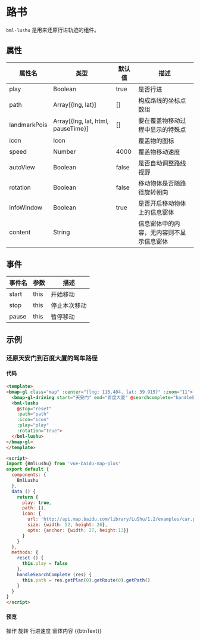 # 路书

`bml-lushu` 是用来还原行进轨迹的组件。

## 属性

|属性名|类型|默认值|描述|
|------|-----|------|----|
|play|Boolean|true|是否行进|
|path|Array[{lng, lat}]|[]|构成路线的坐标点数组|
|landmarkPois|Array[{lng, lat, html, pauseTime}]|[]|要在覆盖物移动过程中显示的特殊点|
|icon|Icon||覆盖物的图标|
|speed|Number|4000|覆盖物移动速度|
|autoView|Boolean|false|是否自动调整路线视野|
|rotation|Boolean|false|移动物体是否随路径旋转朝向|
|infoWindow|Boolean|true|是否开启移动物体上的信息窗体|
|content|String||信息窗体中的内容，无内容则不显示信息窗体|

## 事件

|事件名|参数|描述|
|------|----|----|
|start|this|开始移动|
|stop|this|停止本次移动|
|pause|this|暂停移动|

## 示例

### 还原天安门到百度大厦的驾车路径

#### 代码

```html
<template>
<bmap-gl class="map" :center="{lng: 116.404, lat: 39.915}" :zoom="11">
  <bmap-gl-driving start="天安门" end="百度大厦" @searchcomplete="handleSearchComplete" :panel="false" :autoViewport="true"></bmap-gl-driving>
  <bml-lushu
    @stop="reset"
    :path="path"
    :icon="icon"
    :play="play"
    :rotation="true">
  </bml-lushu>
</bmap-gl>
</template>

<script>
import {BmlLushu} from 'vue-baidu-map-plus'
export default {
  components: {
    BmlLushu
  },
  data () {
    return {
      play: true,
      path: [],
      icon: {
        url: 'http://api.map.baidu.com/library/LuShu/1.2/examples/car.png',
        size: {width: 52, height: 26},
        opts: {anchor: {width: 27, height:13}}
      }
    }
  },
  methods: {
    reset () {
      this.play = false
    },
    handleSearchComplete (res) {
      this.path = res.getPlan(0).getRoute(0).getPath()
    }
  }
}
</script>
```

#### 预览

<doc-preview>
  <bmap-gl class="map" :center="{lng: 116.404, lat: 39.915}" :zoom="11">
    <bmap-gl-driving start="天安门" end="百度大厦" @searchcomplete="handleSearchComplete" :panel="false" :autoViewport="true"></bmap-gl-driving>
    <bml-lushu
      @start="changeBtnText('pause')"
      @stop="changeBtnText('play_arrow')"
      @pause="changeBtnText('play_arrow')"
      :path="path"
      :rotation="rotation"
      :content="content"
      :infoWindow="true"
      :speed="speed"
      :icon="icon"
      :play="play">
    </bml-lushu>
  </bmap-gl>
  <md-table>
    <md-table-header>
      <md-table-head>操作</md-table-head>
      <md-table-head>旋转</md-table-head>
      <md-table-head>行进速度</md-table-head>
      <md-table-head>窗体内容</md-table-head>
    </md-table-header>
    <md-table-body>
      <md-table-row>
        <md-table-cell>
          <md-button class="md-icon-button md-primary" @click="toggle">
            <md-icon>{{btnText}}</md-icon>
          </md-button>
        </md-table-cell>
        <md-table-cell>
          <md-switch v-model="rotation">
          </md-switch>
        </md-table-cell>
        <md-table-cell>
          <md-input-container>
            <md-input v-model.number="speed">
          </md-input-container>
        </md-table-cell>
        <md-table-cell>
          <md-input-container>
            <md-input v-model="content">
          </md-input-container>
        </md-table-cell>
      </md-table-row>
    </md-table-body>
  </md-table>
</doc-preview>

<script>
import BmlLushu from '../../../components/extra/Lushu.vue'
export default {
  components: {
    BmlLushu
  },
  data () {
    return {
      btnText: 'play_arrow',
      path: [],
      rotation: true,
      play: false,
      content: '一言不合就开车',
      speed: 5000,
      icon: {
        url: 'http://api.map.baidu.com/library/LuShu/1.2/examples/car.png',
        size: {
          width: 52,
          height: 26
        },
        opts: {
          anchor: {
            width: 27,
            height:13
          }
        }
      }
    }
  },
  methods: {
    changeBtnText (val) {
      this.btnText = val
      if (val === 'play_arrow') {
        this.play = false
      }
    },
    toggle () {
      this.play = !this.play
    },
    handleSearchComplete (res) {
      this.path = res.getPlan(0).getRoute(0).getPath()
    }
  }
}
</script>